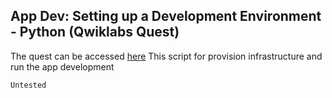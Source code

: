 ## App Dev: Setting up a Development Environment - Python (Qwiklabs Quest)

The quest can be accessed [here](https://google.qwiklabs.com/focuses/1074?parent=catalog)
This script for provision infrastructure and run the app development
```
Untested
```